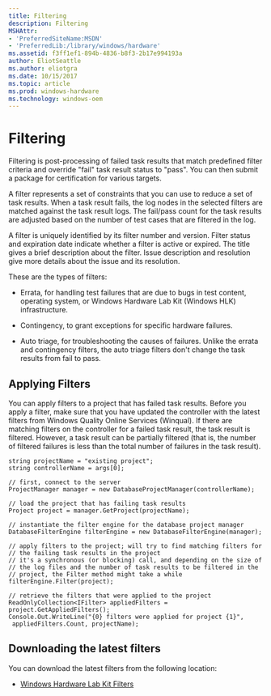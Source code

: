 ```yaml
---
title: Filtering
description: Filtering
MSHAttr:
- 'PreferredSiteName:MSDN'
- 'PreferredLib:/library/windows/hardware'
ms.assetid: f3ff1ef1-894b-4836-b8f3-2b17e994193a
author: EliotSeattle
ms.author: eliotgra
ms.date: 10/15/2017
ms.topic: article
ms.prod: windows-hardware
ms.technology: windows-oem
---
```


# Filtering


Filtering is post-processing of failed task results that match predefined filter criteria and override "fail" task result status to "pass". You can then submit a package for certification for various targets.

A filter represents a set of constraints that you can use to reduce a set of task results. When a task result fails, the log nodes in the selected filters are matched against the task result logs. The fail/pass count for the task results are adjusted based on the number of test cases that are filtered in the log.

A filter is uniquely identified by its filter number and version. Filter status and expiration date indicate whether a filter is active or expired. The title gives a brief description about the filter. Issue description and resolution give more details about the issue and its resolution.

These are the types of filters:

-   Errata, for handling test failures that are due to bugs in test content, operating system, or Windows Hardware Lab Kit (Windows HLK) infrastructure.

-   Contingency, to grant exceptions for specific hardware failures.

-   Auto triage, for troubleshooting the causes of failures. Unlike the errata and contingency filters, the auto triage filters don't change the task results from fail to pass.

## <span id="Applying_Filters"></span><span id="applying_filters"></span><span id="APPLYING_FILTERS"></span>Applying Filters


You can apply filters to a project that has failed task results. Before you apply a filter, make sure that you have updated the controller with the latest filters from Windows Quality Online Services (Winqual). If there are matching filters on the controller for a failed task result, the task result is filtered. However, a task result can be partially filtered (that is, the number of filtered failures is less than the total number of failures in the task result).

``` syntax
string projectName = "existing project";
string controllerName = args[0];

// first, connect to the server
ProjectManager manager = new DatabaseProjectManager(controllerName);

// load the project that has failing task results
Project project = manager.GetProject(projectName);

// instantiate the filter engine for the database project manager
DatabaseFilterEngine filterEngine = new DatabaseFilterEngine(manager);
            
// apply filters to the project; will try to find matching filters for 
// the failing task results in the project
// it's a synchronous (or blocking) call, and depending on the size of 
// the log files and the number of task results to be filtered in the 
// project, the Filter method might take a while
filterEngine.Filter(project);

// retrieve the filters that were applied to the project
ReadOnlyCollection<IFilter> appliedFilters = project.GetAppliedFilters();
Console.Out.WriteLine("{0} filters were applied for project {1}", 
 appliedFilters.Count, projectName);
```

## <span id="Downloading_the_latest_filters"></span><span id="downloading_the_latest_filters"></span><span id="DOWNLOADING_THE_LATEST_FILTERS"></span>Downloading the latest filters


You can download the latest filters from the following location:

-   [Windows Hardware Lab Kit Filters](..\user\windows-hardware-lab-kit-filters.md)

 

 






